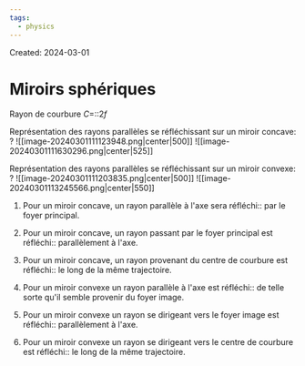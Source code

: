 ```yaml
---
tags:
  - physics
---
```

Created: 2024-03-01

# Miroirs sphériques
Rayon de courbure $C=$::$2f$

Représentation des rayons parallèles se réfléchissant sur un miroir concave:
?
![[image-20240301111123948.png|center|500]]
![[image-20240301111630296.png|center|525]]


Représentation des rayons parallèles se réfléchissant sur un miroir convexe:
?
![[image-20240301111203835.png|center|500]]
![[image-20240301113245566.png|center|550]]



1. Pour un miroir concave, un rayon parallèle à l'axe sera réfléchi:: par le foyer principal.
2. Pour un miroir concave, un rayon passant par le foyer principal est réfléchi:: parallèlement à l'axe.
3. Pour un miroir concave, un rayon provenant du centre de courbure est réfléchi:: le long de la même trajectoire.


1. Pour un miroir convexe un rayon parallèle à l'axe est réfléchi:: de telle sorte qu'il semble provenir du foyer image.
2. Pour un miroir convexe un rayon se dirigeant vers le foyer image est réfléchi:: parallèlement à l'axe.
3. Pour un miroir convexe un rayon se dirigeant vers le centre de courbure est réfléchi:: le long de la même trajectoire.